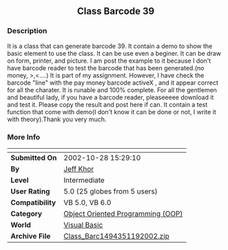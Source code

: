 ﻿<div align="center">

## Class Barcode 39


</div>

### Description

It is a class that can generate barcode 39. It contain a demo to show the basic element to use the class. It can be use even a beginer. It can be draw on form, printer, and picture. I am post the example to it because I don't have barcode reader to test the barcode that has been generated.(no money, >,<....) It is part of my assignment. However, I have check the barcode "line" with the pay money barcode activeX , and it appear correct for all the charater. It is runable and 100% complete. For all the gentlemen and beautiful lady, if you have a barcode reader, pleaseeeee download it and test it. Please copy the result and post here if can. It contain a test function that come with demo(I don't know it can be done or not, I write it with theory).Thank you very much.
 
### More Info
 


<span>             |<span>
---                |---
**Submitted On**   |2002-10-28 15:29:10
**By**             |[Jeff Khor](https://github.com/Planet-Source-Code/PSCIndex/blob/master/ByAuthor/jeff-khor.md)
**Level**          |Intermediate
**User Rating**    |5.0 (25 globes from 5 users)
**Compatibility**  |VB 5\.0, VB 6\.0
**Category**       |[Object Oriented Programming \(OOP\)](https://github.com/Planet-Source-Code/PSCIndex/blob/master/ByCategory/object-oriented-programming-oop__1-47.md)
**World**          |[Visual Basic](https://github.com/Planet-Source-Code/PSCIndex/blob/master/ByWorld/visual-basic.md)
**Archive File**   |[Class\_Barc1494351192002\.zip](https://github.com/Planet-Source-Code/jeff-khor-class-barcode-39__1-40558/archive/master.zip)








